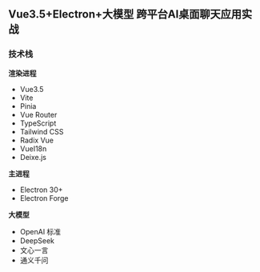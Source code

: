 ## Vue3.5+Electron+大模型 跨平台AI桌面聊天应用实战 

### 技术栈

**渲染进程**
- Vue3.5
- Vite
- Pinia
- Vue Router
- TypeScript
- Tailwind CSS
- Radix Vue
- VueI18n
- Deixe.js



**主进程**
- Electron 30+
- Electron Forge

**大模型**
- OpenAI 标准
- DeepSeek
- 文心一言
- 通义千问
